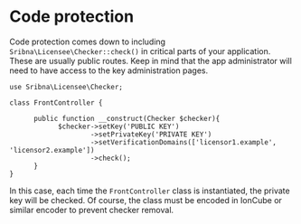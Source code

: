 # Code protection

Code protection comes down to including `Sribna\Licensee\Checker::check()` in critical parts of your application.
These are usually public routes. Keep in mind that the app administrator will need to have access
to the key administration pages.

    use Sribna\Licensee\Checker;
    
    class FrontController {
    
          public function __construct(Checker $checker){
                $checker->setKey('PUBLIC KEY')
                        ->setPrivateKey('PRIVATE KEY')
                        ->setVerificationDomains(['licensor1.example', 'licensor2.example'])
                        ->check();
          }
    }
    
In this case, each time the `FrontController` class is instantiated, the private key will be checked.
Of course, the class must be encoded in IonCube or similar encoder to prevent checker removal.
